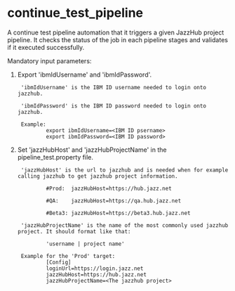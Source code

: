 # continue_test_pipeline
A continue test pipeline automation that it triggers a given JazzHub project pipeline. It checks the status of the job in each pipeline stages and validates if it executed successfully.

Mandatory input parameters:

1. Export 'ibmIdUsername' and 'ibmIdPassword'.

        'ibmIdUsername' is the IBM ID username needed to login onto jazzhub.

        'ibmIdPassword' is the IBM ID password needed to login onto jazzhub.

        Example:
                export ibmIdUsername=<IBM ID psername>
                export ibmIdPassword=<IBM ID password>

2. Set 'jazzHubHost' and 'jazzHubProjectName' in the pipeline_test.property file.

        'jazzHubHost' is the url to jazzhub and is needed when for example calling jazzhub to get jazzhub project information.

                #Prod:  jazzHubHost=https://hub.jazz.net

                #QA:    jazzHubHost=https://qa.hub.jazz.net

                #Beta3: jazzHubHost=https://beta3.hub.jazz.net 
                       
        'jazzHubProjectName' is the name of the most commonly used jazzhub project. It should format like that:

                'username | project name'

        Example for the 'Prod' target:
                [Config]
                loginUrl=https://login.jazz.net
                jazzHubHost=https://hub.jazz.net
                jazzHubProjectName=<The jazzhub project>




